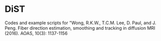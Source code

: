 # DiST
Codes and example scripts  for "Wong, R.K.W., T.C.M. Lee, D. Paul, and J. Peng. Fiber direction estimation, smoothing and tracking in diffusion MRI (2016). AOAS, 10(3): 1137-1156
